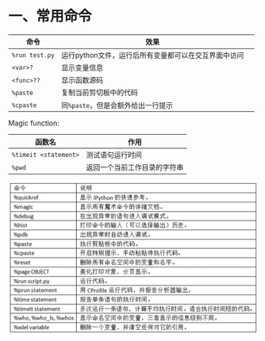 # 一、常用命令

| 命令           | 效果                                                 |     |
| -------------- | ---------------------------------------------------- | --- |
| `%run test.py` | 运行python文件，运行后所有变量都可以在交互界面中访问 |     |
| `<var>?`       | 显示变量信息                                         |     |
| `<func>??`     | 显示函数源码                                         |     |
| `%paste`       | 复制当前剪切板中的代码                               |     |
| `%cpaste`      | 同`%paste`，但是会额外给出一行提示                   |     |

Magic function:

| 函数名                | 作用             |
| --------------------- | ---------------- |
| `%timeit <statement>` | 测试语句运行时间 |
| `%pwd`                      | 返回一个当前工作目录的字符串                 |

![Ipython魔术函数](01%20attachment/Ipython魔术函数.png)
